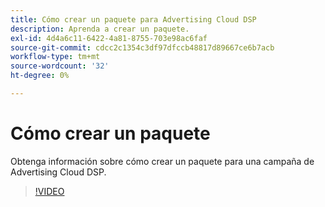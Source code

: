 ```yaml
---
title: Cómo crear un paquete para Advertising Cloud DSP
description: Aprenda a crear un paquete.
exl-id: 4d4a6c11-6422-4a81-8755-703e98ac6faf
source-git-commit: cdcc2c1354c3df97dfccb48817d89667ce6b7acb
workflow-type: tm+mt
source-wordcount: '32'
ht-degree: 0%

---
```


# Cómo crear un paquete

Obtenga información sobre cómo crear un paquete para una campaña de Advertising Cloud DSP.

>[!VIDEO](https://video.tv.adobe.com/v/339257)
